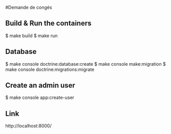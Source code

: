 #Demande de congés

## Build & Run the containers
$ make build
$ make run

## Database
$ make console doctrine:database:create
$ make console make:migration
$ make console doctrine:migrations:migrate

## Create an admin user
$ make console app:create-user

## Link
http://localhost:8000/
